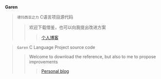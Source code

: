 **Garen**
> `德玛西亚之力` C语言项目源代码
>> 欢迎下载借鉴，也可以向我提出改进方案
>>>[个人博客](http://www.heliumt.info)    

> `Garen` C Language Project source code
>> Welcome to download the reference, but also to me to propose improvements
>>> [Personal blog](http://www.heliumt.info)
